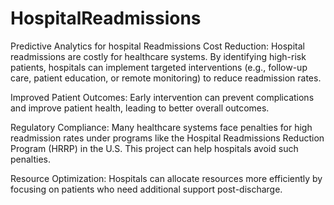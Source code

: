# HospitalReadmissions
Predictive Analytics for hospital Readmissions
Cost Reduction: Hospital readmissions are costly for healthcare systems. By identifying high-risk patients, hospitals can implement targeted interventions (e.g., follow-up care, patient education, or remote monitoring) to reduce readmission rates.

Improved Patient Outcomes: Early intervention can prevent complications and improve patient health, leading to better overall outcomes.

Regulatory Compliance: Many healthcare systems face penalties for high readmission rates under programs like the Hospital Readmissions Reduction Program (HRRP) in the U.S. This project can help hospitals avoid such penalties.

Resource Optimization: Hospitals can allocate resources more efficiently by focusing on patients who need additional support post-discharge.
